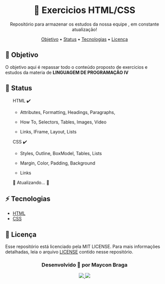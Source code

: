 <h1 align="center"> <a>💾 Exercicios HTML/CSS</a> </h1>
  
<p align="center">Repositório para armazenar os estudos da nossa equipe , em constante atualização!</p>

<p align="center">
    <a href="#objetivo">Objetivo</a> •
    <a href="#status">Status</a> •
    <a href="#tecnologias">Tecnologias</a> • 
    <a href="#licencas">Licença</a>
</p>

<a name="objetivo">
    <h2>🚀 Objetivo</h2>
    <p>O objetivo aqui é repassar todo o conteúdo proposto de exercicios e estudos da materia de <strong>LINGUAGEM DE PROGRAMAÇÃO IV</strong></p>
</a>

<a name="status">
    <h2>💫 Status</h2>
    <ul style="list-style-type:none">
      <li>HTML ✔️<br/>
        <ul style="list-style-type:circle">
          <li><p>Attributes, Formatting, Headings, Paragraphs, </p></li>
          <li><p>How To, Selectors, Tables, Images, Video</p></li>
          <li><p>Links, IFrame, Layout, Lists</p></li>
        </ul>
      </li>
      <li>CSS ✔️<br/>
        <ul style="list-style-type:circle">
          <li><p>Styles, Outline, BoxModel, Tables, Lists</p></li>
          <li><p>Margin, Color, Padding, Background</p></li>
          <li><p>Links</p></li>
        </ul>
      </li>
      <li>🚧 Atualizando... 🚧</li>
    </ul>
</a>

<a name="tecnologias">
    <h2>⚡ Tecnologias</h2>
    <ul style="list-style-type:disc">
        <li><a href="https://developer.mozilla.org/en-US/docs/Web/HTML" target="_blank">HTML</a></li>
        <li><a href="https://developer.mozilla.org/en-US/docs/Web/CSS" target="_blank">CSS</a></li>
    </ul>
</a>
    
<a name="licencas">
    <h2>📃 Licença</h2>
    <p>Esse repositório está licenciado pela MIT LICENSE. Para mais informações detalhadas, leia o arquivo <a href="LICENSE">LICENSE</a> contido nesse repositório.</p>
</a>

<h3 align="center">Desenvolvido 💜 por Maycon Braga</h3>

<p align="center">
    <a href="https://www.linkedin.com/in/maycondbraga/">
    <img src="https://img.shields.io/badge/-Maycon Braga-blue?style=flat-square&logo=Linkedin&logoColor=white"></img>
    </a>
    <a href="mailto:maycondbraga.s@gmail.com">
    <img src="https://img.shields.io/badge/-maycondbraga.s@gmail.com-c14438?style=flat-square&logo=Gmail&logoColor=white"></img>
    </a>
</p>

